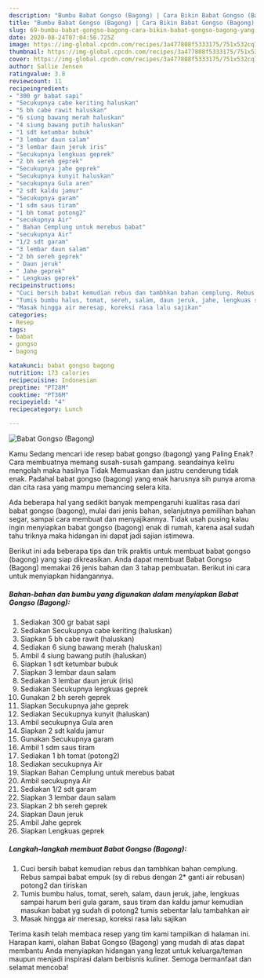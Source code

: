 ```yaml
---
description: "Bumbu Babat Gongso (Bagong) | Cara Bikin Babat Gongso (Bagong) Yang Sedap"
title: "Bumbu Babat Gongso (Bagong) | Cara Bikin Babat Gongso (Bagong) Yang Sedap"
slug: 69-bumbu-babat-gongso-bagong-cara-bikin-babat-gongso-bagong-yang-sedap
date: 2020-08-24T07:04:56.725Z
image: https://img-global.cpcdn.com/recipes/3a477808f5333175/751x532cq70/babat-gongso-bagong-foto-resep-utama.jpg
thumbnail: https://img-global.cpcdn.com/recipes/3a477808f5333175/751x532cq70/babat-gongso-bagong-foto-resep-utama.jpg
cover: https://img-global.cpcdn.com/recipes/3a477808f5333175/751x532cq70/babat-gongso-bagong-foto-resep-utama.jpg
author: Sallie Jensen
ratingvalue: 3.8
reviewcount: 11
recipeingredient:
- "300 gr babat sapi"
- "Secukupnya cabe keriting haluskan"
- "5 bh cabe rawit haluskan"
- "6 siung bawang merah haluskan"
- "4 siung bawang putih haluskan"
- "1 sdt ketumbar bubuk"
- "3 lembar daun salam"
- "3 lembar daun jeruk iris"
- "Secukupnya lengkuas geprek"
- "2 bh sereh geprek"
- "Secukupnya jahe geprek"
- "Secukupnya kunyit haluskan"
- "secukupnya Gula aren"
- "2 sdt kaldu jamur"
- "Secukupnya garam"
- "1 sdm saus tiram"
- "1 bh tomat potong2"
- "secukupnya Air"
- " Bahan Cemplung untuk merebus babat"
- "secukupnya Air"
- "1/2 sdt garam"
- "3 lembar daun salam"
- "2 bh sereh geprek"
- " Daun jeruk"
- " Jahe geprek"
- " Lengkuas geprek"
recipeinstructions:
- "Cuci bersih babat kemudian rebus dan tambhkan bahan cemplung. Rebus sampai babat empuk (sy di rebus dengan 2* ganti air rebusan) potong2 dan tiriskan"
- "Tumis bumbu halus, tomat, sereh, salam, daun jeruk, jahe, lengkuas sampai harum beri gula garam, saus tiram dan kaldu jamur kemudian masukan babat yg sudah di potong2 tumis sebentar lalu tambahkan air"
- "Masak hingga air meresap, koreksi rasa lalu sajikan"
categories:
- Resep
tags:
- babat
- gongso
- bagong

katakunci: babat gongso bagong 
nutrition: 173 calories
recipecuisine: Indonesian
preptime: "PT28M"
cooktime: "PT36M"
recipeyield: "4"
recipecategory: Lunch

---
```



![Babat Gongso (Bagong)](https://img-global.cpcdn.com/recipes/3a477808f5333175/751x532cq70/babat-gongso-bagong-foto-resep-utama.jpg)

Kamu Sedang mencari ide resep babat gongso (bagong) yang Paling Enak? Cara membuatnya memang susah-susah gampang. seandainya keliru mengolah maka hasilnya Tidak Memuaskan dan justru cenderung tidak enak. Padahal babat gongso (bagong) yang enak harusnya sih punya aroma dan cita rasa yang mampu memancing selera kita.

Ada beberapa hal yang sedikit banyak mempengaruhi kualitas rasa dari babat gongso (bagong), mulai dari jenis bahan, selanjutnya pemilihan bahan segar, sampai cara membuat dan menyajikannya. Tidak usah pusing kalau ingin menyiapkan babat gongso (bagong) enak di rumah, karena asal sudah tahu triknya maka hidangan ini dapat jadi sajian istimewa.




Berikut ini ada beberapa tips dan trik praktis untuk membuat babat gongso (bagong) yang siap dikreasikan. Anda dapat membuat Babat Gongso (Bagong) memakai 26 jenis bahan dan 3 tahap pembuatan. Berikut ini cara untuk menyiapkan hidangannya.

<!--inarticleads1-->

##### Bahan-bahan dan bumbu yang digunakan dalam menyiapkan Babat Gongso (Bagong):

1. Sediakan 300 gr babat sapi
1. Sediakan Secukupnya cabe keriting (haluskan)
1. Siapkan 5 bh cabe rawit (haluskan)
1. Sediakan 6 siung bawang merah (haluskan)
1. Ambil 4 siung bawang putih (haluskan)
1. Siapkan 1 sdt ketumbar bubuk
1. Siapkan 3 lembar daun salam
1. Sediakan 3 lembar daun jeruk (iris)
1. Sediakan Secukupnya lengkuas geprek
1. Gunakan 2 bh sereh geprek
1. Siapkan Secukupnya jahe geprek
1. Sediakan Secukupnya kunyit (haluskan)
1. Ambil secukupnya Gula aren
1. Siapkan 2 sdt kaldu jamur
1. Gunakan Secukupnya garam
1. Ambil 1 sdm saus tiram
1. Sediakan 1 bh tomat (potong2)
1. Sediakan secukupnya Air
1. Siapkan  Bahan Cemplung untuk merebus babat
1. Ambil secukupnya Air
1. Sediakan 1/2 sdt garam
1. Siapkan 3 lembar daun salam
1. Siapkan 2 bh sereh geprek
1. Siapkan  Daun jeruk
1. Ambil  Jahe geprek
1. Siapkan  Lengkuas geprek




<!--inarticleads2-->

##### Langkah-langkah membuat Babat Gongso (Bagong):

1. Cuci bersih babat kemudian rebus dan tambhkan bahan cemplung. Rebus sampai babat empuk (sy di rebus dengan 2* ganti air rebusan) potong2 dan tiriskan
1. Tumis bumbu halus, tomat, sereh, salam, daun jeruk, jahe, lengkuas sampai harum beri gula garam, saus tiram dan kaldu jamur kemudian masukan babat yg sudah di potong2 tumis sebentar lalu tambahkan air
1. Masak hingga air meresap, koreksi rasa lalu sajikan




Terima kasih telah membaca resep yang tim kami tampilkan di halaman ini. Harapan kami, olahan Babat Gongso (Bagong) yang mudah di atas dapat membantu Anda menyiapkan hidangan yang lezat untuk keluarga/teman maupun menjadi inspirasi dalam berbisnis kuliner. Semoga bermanfaat dan selamat mencoba!
